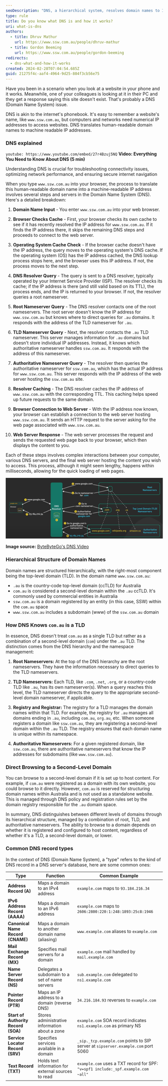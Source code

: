 ```yaml
---
seoDescription: "DNS, a hierarchical system, resolves domain names to IP addresses through complex interactions between your computer, DNS servers, and web servers."
type: rule
title: Do you know what DNS is and how it works?
uri: what-is-dns
authors:
  - title: Dhruv Mathur
    url: https://www.ssw.com.au/people/dhruv-mathur
  - title: Gordon Beeming
    url: https://www.ssw.com.au/people/gordon-beeming
redirects:
  - dns-what-and-how-it-works
created: 2024-02-28T07:04:54.685Z
guid: 21275f4c-aaf4-4964-9d25-804f3cb56e75
---
```


Have you been in a scenario when you look at a website in your phone and it works. Meanwhile, one of your colleagues is looking at it in their PC and they get a response saying this site doesn't exist. That's probably a DNS (Domain Name System) issue.

DNS is akin to the internet's phonebook. It's easy to remember a website's name, like `www.ssw.com.au`, but computers and networks need numerical IP addresses to access websites. DNS translates human-readable domain names to machine readable IP addresses.

<!--endintro-->

### DNS explained

`youtube: https://www.youtube.com/embed/27r4Bzuj5NQ`
**Video: Everything You Need to Know About DNS (5 min)**

Understanding DNS is crucial for troubleshooting connectivity issues, optimizing network performance, and ensuring secure internet navigation

When you type `www.ssw.com.au` into your browser, the process to translate this human-readable domain name into a machine-readable IP address involves several steps and servers in the Domain Name System (DNS). Here's a detailed breakdown:

1. **Domain Name Input** - You enter `www.ssw.com.au` into your web browser.

2. **Browser Checks Cache** - First, your browser checks its own cache to see if it has recently resolved the IP address for `www.ssw.com.au`. If it finds the IP address there, it skips the remaining DNS steps and proceeds to connect to the web server.

3. **Operating System Cache Check** - If the browser cache doesn't have the IP address, the query moves to the operating system's DNS cache. If the operating system (OS) has the IP address cached, the DNS lookup process stops here, and the browser uses this IP address. If not, the process moves to the next step.

4. **DNS Resolver Query** - The query is sent to a DNS resolver, typically operated by your Internet Service Provider (ISP). The resolver checks its cache; if the IP address is there (and still valid based on its TTL), the process ends, and the IP is returned to your browser. If not, the resolver queries a root nameserver.

5. **Root Nameserver Query** - The DNS resolver contacts one of the root nameservers. The root server doesn't know the IP address for `www.ssw.com.au` but knows where to direct queries for `.au` domains. It responds with the address of the TLD nameserver for `.au`.

6. **TLD Nameserver Query** - Next, the resolver contacts the `.au` TLD nameserver. This server manages information for `.au` domains but doesn't store individual IP addresses. Instead, it knows which authoritative nameserver handles `ssw.com.au`. It responds with the address of this nameserver.

7. **Authoritative Nameserver Query** - The resolver then queries the authoritative nameserver for `ssw.com.au`, which has the actual IP address for `www.ssw.com.au`. This server responds with the IP address of the web server hosting the `ssw.com.au` site.

8. **Resolver Caching** - The DNS resolver caches the IP address of `www.ssw.com.au` with the corresponding TTL. This caching helps speed up future requests to the same domain.

9. **Browser Connection to Web Server** - With the IP address now known, your browser can establish a connection to the web server hosting `www.ssw.com.au`. It sends an HTTP request to the server asking for the web page associated with `www.ssw.com.au`.

10. **Web Server Response** - The web server processes the request and sends the requested web page back to your browser, which then displays the content to you.

Each of these steps involves complex interactions between your computer, various DNS servers, and the final web server hosting the content you wish to access. This process, although it might seem lengthy, happens within milliseconds, allowing for the quick loading of web pages.

![Figure: DNS - finding the correct authoritative nameserver](DNS-how-it-works.png)

**Image source:** [ByteByteGo's DNS Video](https://www.youtube.com/watch?v=27r4Bzuj5NQ)

### Hierarchical Structure of Domain Names

Domain names are structured hierarchically, with the right-most component being the top-level domain (TLD). In the domain name `www.ssw.com.au`:

* `.au` is the country-code top-level domain (ccTLD) for Australia
* `com.au` is considered a second-level domain within the `.au` ccTLD. It's commonly used by commercial entities in Australia
* `ssw.com.au` is a domain registered by an entity (in this case, SSW) within the `com.au` space
* `www.ssw.com.au` includes a subdomain (www) of the `ssw.com.au` domain

### How DNS Knows `com.au` is a TLD

In essence, DNS doesn't treat `com.au` as a single TLD but rather as a combination of a second-level domain (`com`) under the `.au` TLD. The distinction comes from the DNS hierarchy and the namespace management:

1. **Root Nameservers:** At the top of the DNS hierarchy are the root nameservers. They have the information necessary to direct queries to the TLD nameservers.

2. **TLD Nameservers:** Each TLD, like `.com`, `.net`, `.org`, or a country-code TLD like `.au`, has its own nameserver(s). When a query reaches this level, the TLD nameserver directs the query to the appropriate second-level domain nameserver, if applicable.

3. **Registry and Registrar:** The registry for a TLD manages the domain names within that TLD. For example, the registry for `.au` manages all domains ending in `.au`, including `com.au`, `org.au`, etc. When someone registers a domain like `ssw.com.au`, they are registering a second-level domain within the `.au` TLD. The registry ensures that each domain name is unique within its namespace.

4. **Authoritative Nameservers:** For a given registered domain, like `ssw.com.au`, there are authoritative nameservers that know the IP addresses for subdomains (like `www.ssw.com.au`).

### Direct Browsing to a Second-Level Domain

You can browse to a second-level domain if it is set up to host content. For example, if `com.au` were registered as a domain with its own website, you could browse to it directly. However, `com.au` is reserved for structuring domain names within Australia and is not used as a standalone website. This is managed through DNS policy and registration rules set by the domain registry responsible for the `.au` domain space.

In summary, DNS distinguishes between different levels of domains through its hierarchical structure, managed by a combination of root, TLD, and authoritative nameservers. The ability to browse to a domain depends on whether it is registered and configured to host content, regardless of whether it's a TLD, a second-level domain, or lower.

### Common DNS record types

In the context of DNS (Domain Name System), a "type" refers to the kind of DNS record in a DNS server's database, here are some common ones:

| Type                                  | Function                                                  | Common Example                                   |
|---------------------------------------|-----------------------------------------------------------|--------------------------------------------------|
| **Address Record (A)**                | Maps a domain to an IPv4 address                          | `example.com` maps to `93.184.216.34`            |
| **IPv6 Address Record (AAAA)**        | Maps a domain to an IPv6 address                          | `example.com` maps to `2606:2800:220:1:248:1893:25c8:1946` |
| **Canonical Name Record (CNAME)**     | Maps a domain to another domain name (aliasing)           | `www.example.com` aliases to `example.com`       |
| **Mail Exchange Record (MX)**         | Specifies mail servers for a domain                       | `example.com` mail handled by `mail.example.com` |
| **Name Server Record (NS)**           | Delegates a subdomain to a set of name servers            | `sub.example.com` delegated to `ns1.example.com` |
| **Pointer Record (PTR)**              | Maps an IP address to a domain (reverse DNS)              | `34.216.184.93` reverses to `example.com`        |
| **Start of Authority Record (SOA)**   | Stores administrative information about a zone            | `example.com` SOA record indicates `ns1.example.com` as primary NS |
| **Service Locator Record (SRV)**      | Specifies services available in a domain                  | `_sip._tcp.example.com` points to SIP server at `sipserver.example.com` port 5060 |
| **Text Record (TXT)**                 | Holds text information for external sources to read       | `example.com` uses a TXT record for SPF: `"v=spf1 include:_spf.example.com ~all"` |
